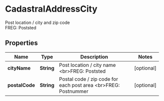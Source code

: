 

# CadastralAddressCity

Post location / city and zip code  <br>FREG: Poststed

## Properties

| Name | Type | Description | Notes |
|------------ | ------------- | ------------- | -------------|
|**cityName** | **String** | Post location / city name  &lt;br&gt;FREG: Poststed |  [optional] |
|**postalCode** | **String** | Postal code / zip code for each post area  &lt;br&gt;FREG: Postnummer |  [optional] |



